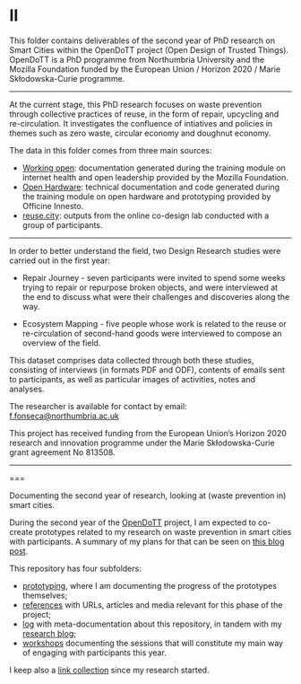 # II

This folder contains deliverables of the second year of PhD research on Smart Cities within the OpenDoTT project (Open Design of Trusted Things). OpenDoTT is a PhD programme from Northumbria University and the Mozilla Foundation funded by the European Union / Horizon 2020 / Marie Skłodowska-Curie programme.



---

At the current stage, this PhD research focuses on waste prevention through collective practices of reuse, in the form of repair, upcycling and re-circulation. It investigates the confluence of intiatives and policies in themes such as zero waste, circular economy and doughnut economy.

The data in this folder comes from three main sources:

- [Working open](working-open): documentation generated during the training module on internet health and open leadership provided by the Mozilla Foundation.
- [Open Hardware](open-hardware): technical documentation and code generated during the training module on open hardware and prototyping provided by Officine Innesto.
- [reuse.city](reuse-city): outputs from the online co-design lab conducted with a group of participants.

---

In order to better understand the field, two Design Research studies were carried out in the first year:

- Repair Journey - seven participants were invited to spend some weeks trying to repair or repurpose broken objects, and were interviewed at the end to discuss what were their challenges and discoveries along the way.

- Ecosystem Mapping - five people whose work is related to the reuse or re-circulation of second-hand goods were interviewed to compose an overview of the field.

This dataset comprises data collected through both these studies, consisting of interviews (in formats PDF and ODF), contents of emails sent to participants, as well as particular images of activities, notes and analyses.

The researcher is available for contact by email: f.fonseca@northumbria.ac.uk


This project has received funding from the European Union’s Horizon 2020 research and innovation programme under the Marie Skłodowska-Curie grant agreement No 813508.

---




===

Documenting the second year of research, looking at (waste prevention in) smart cities.

During the second year of the [OpenDoTT](https://opendott.org) project, I am expected to co-create prototypes related to my research on waste prevention in smart cities with participants. A summary of my plans for that can be seen on [this blog post](https://is.efeefe.me/opendott/prototyping).

This repository has four subfolders:

- [prototyping](prototyping), where I am documenting the progress of the prototypes themselves;
- [references](references) with URLs, articles and media relevant for this phase of the project;
- [log](log) with meta-documentation about this repository, in tandem with my [research blog](https://is.efeefe.me/opendott);
- [workshops](workshops) documenting the sessions that will constitute my main way of engaging with participants this year.

I keep also a [link collection](https://links.efeefe.me/?searchtags=opendott) since my research started.
